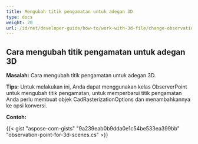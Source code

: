 ```yaml
---
title: Mengubah titik pengamatan untuk adegan 3D
type: docs
weight: 20
url: /id/net/developer-guide/how-to/work-with-3d-file/change-observation-point-for-3d-scenes/
---
```


## **Cara mengubah titik pengamatan untuk adegan 3D**

**Masalah:** Cara mengubah titik pengamatan untuk adegan 3D.

**Tips:** Untuk melakukan ini, Anda dapat menggunakan kelas ObserverPoint untuk mengubah titik pengamatan, untuk memperbarui titik pengamatan Anda perlu membuat objek CadRasterizationOptions dan menambahkannya ke opsi konversi.

**Contoh:**

{{< gist "aspose-com-gists" "9a239eab0b9dda0e1c54be533ea399bb" "observation-point-for-3d-scenes.cs" >}}
